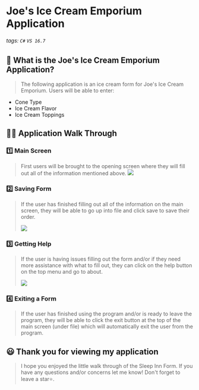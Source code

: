 # Joe's Ice Cream Emporium Application

###### tags: `C#` `VS 16.7`


## 📝 What is the Joe's Ice Cream Emporium Application?
> The following application is an ice cream form for Joe's Ice Cream Emporium. Users will be able to enter: 
-  Cone Type
-  Ice Cream Flavor
-  Ice Cream Toppings

## 👩‍🏫 Application Walk Through
### 1️⃣ Main Screen ###
> First users will be brought to the opening screen where they will fill out all of the information mentioned above. 
![](https://i.imgur.com/9B4tkao.png)


### 2️⃣ Saving Form ###
> If the user has finished filling out all of the information on the main screen, they will be able to go up into file and click save to save their order.
> 
>![](https://i.imgur.com/vVCgei9.png)


### 3️⃣ Getting Help ###
> If the user is having issues filling out the form and/or if they need more assistance with what to fill out, they can click on the help button on the top menu and go to about.
>
>![](https://i.imgur.com/GtbUGv3.png)


### 4️⃣ Exiting a Form ###
> If the user has finished using the program and/or is ready to leave the program, they will be able to click the exit button at the top of the main screen (under file) which will automatically exit the user from the program.

## 😃 Thank you for viewing my application ##
> I hope you enjoyed the little walk through of the Sleep Inn Form. If you have any questions and/or concerns let me know! Don't forget to leave a star⭐️.
